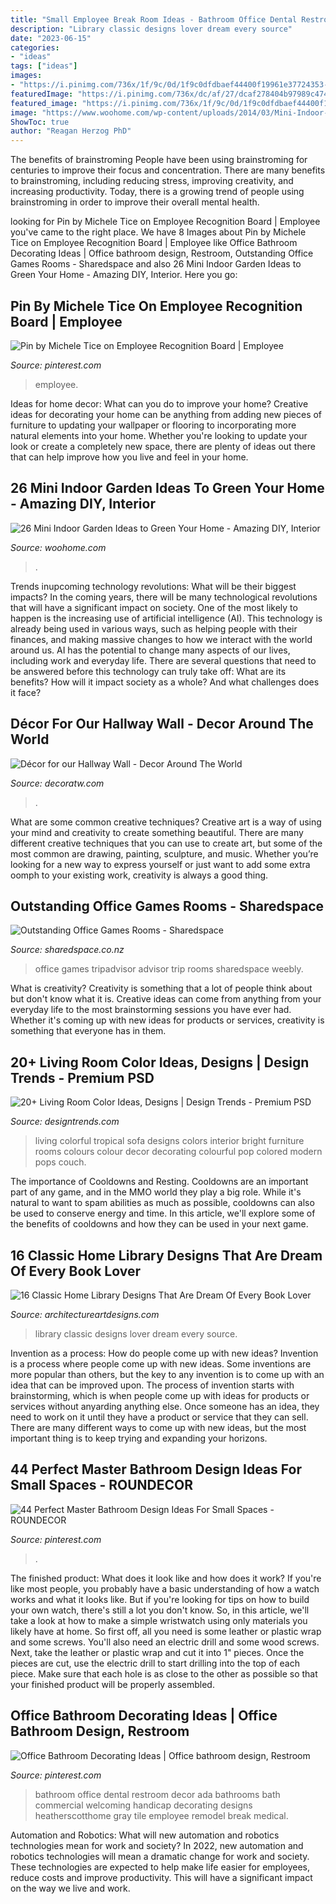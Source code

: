 ```yaml
---
title: "Small Employee Break Room Ideas - Bathroom Office Dental Restroom Decor Ada Bathrooms Bath Commercial Welcoming Handicap Decorating Designs Heatherscotthome Gray Tile Employee Remodel Break Medical"
description: "Library classic designs lover dream every source"
date: "2023-06-15"
categories:
- "ideas"
tags: ["ideas"]
images:
- "https://i.pinimg.com/736x/1f/9c/0d/1f9c0dfdbaef44400f19961e37724353--employee-recognition-board-office-organization.jpg"
featuredImage: "https://i.pinimg.com/736x/dc/af/27/dcaf278404b97989c4748f2282781266.jpg"
featured_image: "https://i.pinimg.com/736x/1f/9c/0d/1f9c0dfdbaef44400f19961e37724353--employee-recognition-board-office-organization.jpg"
image: "https://www.woohome.com/wp-content/uploads/2014/03/Mini-Indoor-Gardening-26.jpg"
ShowToc: true
author: "Reagan Herzog PhD"
---
```



The benefits of brainstroming
People have been using brainstroming for centuries to improve their focus and concentration. There are many benefits to brainstroming, including reducing stress, improving creativity, and increasing productivity. Today, there is a growing trend of people using brainstroming in order to improve their overall mental health.

	

		
looking for Pin by Michele Tice on Employee Recognition Board | Employee you've came to the right place. We have 8 Images about Pin by Michele Tice on Employee Recognition Board | Employee like Office Bathroom Decorating Ideas | Office bathroom design, Restroom, Outstanding Office Games Rooms - Sharedspace and also 26 Mini Indoor Garden Ideas to Green Your Home - Amazing DIY, Interior. Here you go:
		
    
## Pin By Michele Tice On Employee Recognition Board | Employee

<img loading=lazy src="https://i.pinimg.com/736x/1f/9c/0d/1f9c0dfdbaef44400f19961e37724353--employee-recognition-board-office-organization.jpg" onerror="this.onerror=null;this.src='https://tse2.mm.bing.net/th?id=OIP.XCycozQDAtc1kNcqix9GEwHaNL&amp;pid=15.1';" alt="Pin by Michele Tice on Employee Recognition Board | Employee">

_Source: pinterest.com_

>employee. 

	

Ideas for home decor: What can you do to improve your home?
Creative ideas for decorating your home can be anything from adding new pieces of furniture to updating your wallpaper or flooring to incorporating more natural elements into your home. Whether you're looking to update your look or create a completely new space, there are plenty of ideas out there that can help improve how you live and feel in your home.

    
## 26 Mini Indoor Garden Ideas To Green Your Home - Amazing DIY, Interior

<img loading=lazy src="https://www.woohome.com/wp-content/uploads/2014/03/Mini-Indoor-Gardening-26.jpg" onerror="this.onerror=null;this.src='https://tse4.mm.bing.net/th?id=OIP.w-B-pDD9y9qYrcVnrGWyiQHaTA&amp;pid=15.1';" alt="26 Mini Indoor Garden Ideas to Green Your Home - Amazing DIY, Interior">

_Source: woohome.com_

>. 

	

Trends inupcoming technology revolutions: What will be their biggest impacts?
In the coming years, there will be many technological revolutions that will have a significant impact on society. One of the most likely to happen is the increasing use of artificial intelligence (AI). This technology is already being used in various ways, such as helping people with their finances, and making massive changes to how we interact with the world around us. AI has the potential to change many aspects of our lives, including work and everyday life. There are several questions that need to be answered before this technology can truly take off: What are its benefits? How will it impact society as a whole? And what challenges does it face?

    
## Décor For Our Hallway Wall - Decor Around The World

<img loading=lazy src="https://decoratw.com/wp-content/uploads/2016/05/narrow-hallway-decorating-ideas-with-green-walls-and-framed-wall-arts.jpg" onerror="this.onerror=null;this.src='https://tse3.mm.bing.net/th?id=OIP.oOR6J-kupaBpFcUPEoJQaQHaKZ&amp;pid=15.1';" alt="Décor for our Hallway Wall - Decor Around The World">

_Source: decoratw.com_

>. 

	

What are some common creative techniques?
Creative art is a way of using your mind and creativity to create something beautiful. There are many different creative techniques that you can use to create art, but some of the most common are drawing, painting, sculpture, and music. Whether you’re looking for a new way to express yourself or just want to add some extra oomph to your existing work, creativity is always a good thing.

    
## Outstanding Office Games Rooms - Sharedspace

<img loading=lazy src="https://www.sharedspace.co.nz/images/stories/Gamesrooms/19_tripadvisor_gameroom1.jpg" onerror="this.onerror=null;this.src='https://tse2.mm.bing.net/th?id=OIP.BVM_BiyJiEZ7NbQlr0cWaQHaE8&amp;pid=15.1';" alt="Outstanding Office Games Rooms - Sharedspace">

_Source: sharedspace.co.nz_

>office games tripadvisor advisor trip rooms sharedspace weebly. 

	

What is creativity?
Creativity is something that a lot of people think about but don't know what it is. Creative ideas can come from anything from your everyday life to the most brainstorming sessions you have ever had. Whether it's coming up with new ideas for products or services, creativity is something that everyone has in them.

    
## 20+ Living Room Color Ideas, Designs | Design Trends - Premium PSD

<img loading=lazy src="https://images.designtrends.com/wp-content/uploads/2016/06/06142017/Colorful-Sofa-Set-Tropical-Living-Room-Design.jpg" onerror="this.onerror=null;this.src='https://tse3.mm.bing.net/th?id=OIP.dUJgZFe7oeKHmu8cwCpo4wHaJ6&amp;pid=15.1';" alt="20+ Living Room Color Ideas, Designs | Design Trends - Premium PSD">

_Source: designtrends.com_

>living colorful tropical sofa designs colors interior bright furniture rooms colours colour decor decorating colourful pop colored modern pops couch. 

	

The importance of Cooldowns and Resting.
Cooldowns are an important part of any game, and in the MMO world they play a big role. While it's natural to want to spam abilities as much as possible, cooldowns can also be used to conserve energy and time. In this article, we'll explore some of the benefits of cooldowns and how they can be used in your next game.

    
## 16 Classic Home Library Designs That Are Dream Of Every Book Lover

<img loading=lazy src="http://www.architectureartdesigns.com/wp-content/uploads/2017/01/11-23-630x453.jpg" onerror="this.onerror=null;this.src='https://tse3.mm.bing.net/th?id=OIP.Z7vNywNyQUp2iQ-Z_3vWnAHaFU&amp;pid=15.1';" alt="16 Classic Home Library Designs That Are Dream Of Every Book Lover">

_Source: architectureartdesigns.com_

>library classic designs lover dream every source. 

	

Invention as a process: How do people come up with new ideas?
Invention is a process where people come up with new ideas. Some inventions are more popular than others, but the key to any invention is to come up with an idea that can be improved upon. The process of invention starts with brainstorming, which is when people come up with ideas for products or services without anyarding anything else. Once someone has an idea, they need to work on it until they have a product or service that they can sell. There are many different ways to come up with new ideas, but the most important thing is to keep trying and expanding your horizons.

    
## 44 Perfect Master Bathroom Design Ideas For Small Spaces - ROUNDECOR

<img loading=lazy src="https://i.pinimg.com/originals/eb/ae/ee/ebaeee65090cfa0ea257ac1604435f2e.jpg" onerror="this.onerror=null;this.src='https://tse4.mm.bing.net/th?id=OIP.272QqZkDOZyBQYdwGi9fJwHaJ3&amp;pid=15.1';" alt="44 Perfect Master Bathroom Design Ideas For Small Spaces - ROUNDECOR">

_Source: pinterest.com_

>. 

	

The finished product: What does it look like and how does it work?
If you're like most people, you probably have a basic understanding of how a watch works and what it looks like. But if you're looking for tips on how to build your own watch, there's still a lot you don't know.  So, in this article, we'll take a look at how to make a simple wristwatch using only materials you likely have at home. 
So first off, all you need is some leather or plastic wrap and some screws. You'll also need an electric drill and some wood screws. Next, take the leather or plastic wrap and cut it into 1" pieces. Once the pieces are cut, use the electric drill to start drilling into the top of each piece. Make sure that each hole is as close to the other as possible so that your finished product will be properly assembled.

    
## Office Bathroom Decorating Ideas | Office Bathroom Design, Restroom

<img loading=lazy src="https://i.pinimg.com/736x/dc/af/27/dcaf278404b97989c4748f2282781266.jpg" onerror="this.onerror=null;this.src='https://tse3.mm.bing.net/th?id=OIP.73hELCe42r0r8HlpBUo3NgHaLG&amp;pid=15.1';" alt="Office Bathroom Decorating Ideas | Office bathroom design, Restroom">

_Source: pinterest.com_

>bathroom office dental restroom decor ada bathrooms bath commercial welcoming handicap decorating designs heatherscotthome gray tile employee remodel break medical. 

	

Automation and Robotics: What will new automation and robotics technologies mean for work and society?
In 2022, new automation and robotics technologies will mean a dramatic change for work and society. These technologies are expected to help make life easier for employees, reduce costs and improve productivity. This will have a significant impact on the way we live and work.

